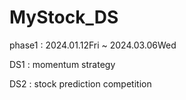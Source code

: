 # MyStock_DS

phase1 : 2024.01.12Fri ~ 2024.03.06Wed

DS1 : momentum strategy

DS2 : stock prediction competition
